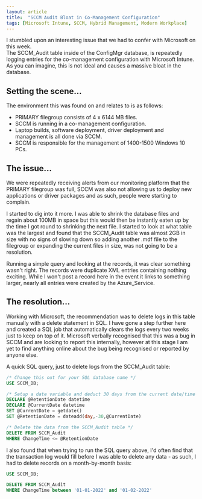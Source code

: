 ```yaml
---
layout: article
title:  "SCCM Audit Bloat in Co-Management Configuration"
tags: [Microsoft Intune, SCCM, Hybrid Management, Modern Workplace]
---
```


I stumbled upon an interesting issue that we had to confer with Microsoft on this week.  
The SCCM_Audit table inside of the ConfigMgr database, is repeatedly logging entries for the co-management configuration with Microsoft Intune. As you can imagine, this is not ideal and causes a massive bloat in the database. 

## Setting the scene...
The environment this was found on and relates to is as follows:
- PRIMARY filegroup consists of 4 x 6144 MB files.
- SCCM is running in a co-management configuration.
- Laptop builds, software deployment, driver deployment and management is all done via SCCM.
- SCCM is responsible for the management of 1400-1500 Windows 10 PCs.

## The issue...
We were repeatedly receiving alerts from our monitoring platform that the PRIMARY filegroup was full, SCCM was also not allowing us to deploy new applications or driver packages and as such, people were starting to complain.

I started to dig into it more. I was able to shrink the database files and regain about 100MB in space but this would then be instantly eaten up by the time I got round to shrinking the next file. I started to look at what table was the largest and found that the SCCM_Audit table was almost 2GB in size with no signs of slowing down so adding another .mdf file to the filegroup or expanding the current files in size, was not going to be a resolution.

Running a simple query and looking at the records, it was clear something wasn't right. The records were duplicate XML entries containing nothing exciting. While I won't post a record here in the event it links to something larger, nearly all entries were created by the Azure_Service.

## The resolution...

Working with Microsoft, the recommendation was to delete logs in this table manually with a delete statement in SQL. I have gone a step further here and created a SQL job that automatically clears the logs  every two weeks just to keep on top of it. Microsoft verbally recognised that this was a bug in SCCM and are looking to report this internally, however at this stage I am yet to find anything online about the bug being recognised or reported by anyone else.

A quick SQL query, just to delete logs from the SCCM_Audit table:
```sql
/* Change this out for your SQL database name */
USE SCCM_DB;

/* Setup a date variable and deduct 30 days from the current date/time */
DECLARE @RetentionDate datetime
DECLARE @CurrentDate datetime
SET @CurrentDate = getdate()
SET @RetentionDate = dateadd(day,-30,@CurrentDate)

/* Delete the data from the SCCM_Audit table */
DELETE FROM SCCM_Audit
WHERE ChangeTime <= @RetentionDate
```

I also found that when trying to run the SQL query above, I'd often find that the transaction log would fill before I was able to delete any data - as such, I had to delete records on a month-by-month basis:

```sql
USE SCCM_DB;

DELETE FROM SCCM_Audit
WHERE ChangeTime between '01-01-2022' and '01-02-2022'
```